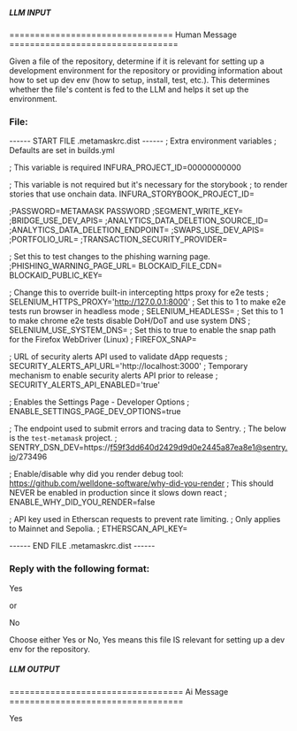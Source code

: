##### LLM INPUT #####
================================ Human Message =================================

Given a file of the repository, determine if it is relevant for setting up a development environment for the repository or providing information about how to set up dev env (how to setup, install, test, etc.). This determines whether the file's content is fed to the LLM and helps it set up the environment.

### File:
------ START FILE .metamaskrc.dist ------
; Extra environment variables
; Defaults are set in builds.yml

; This variable is required
INFURA_PROJECT_ID=00000000000

; This variable is not required but it's necessary for the storybook
; to render stories that use onchain data.
INFURA_STORYBOOK_PROJECT_ID=

;PASSWORD=METAMASK PASSWORD
;SEGMENT_WRITE_KEY=
;BRIDGE_USE_DEV_APIS=
;ANALYTICS_DATA_DELETION_SOURCE_ID=
;ANALYTICS_DATA_DELETION_ENDPOINT=
;SWAPS_USE_DEV_APIS=
;PORTFOLIO_URL=
;TRANSACTION_SECURITY_PROVIDER=

; Set this to test changes to the phishing warning page.
;PHISHING_WARNING_PAGE_URL=
BLOCKAID_FILE_CDN=
BLOCKAID_PUBLIC_KEY=

; Change this to override built-in intercepting https proxy for e2e tests
; SELENIUM_HTTPS_PROXY='http://127.0.0.1:8000'
; Set this to 1 to make e2e tests run browser in headless mode
; SELENIUM_HEADLESS=
; Set this to 1 to make chrome e2e tests disable DoH/DoT and use system DNS
; SELENIUM_USE_SYSTEM_DNS=
; Set this to true to enable the snap path for the Firefox WebDriver (Linux)
; FIREFOX_SNAP=

; URL of security alerts API used to validate dApp requests
; SECURITY_ALERTS_API_URL='http://localhost:3000'
; Temporary mechanism to enable security alerts API prior to release
; SECURITY_ALERTS_API_ENABLED='true'

; Enables the Settings Page - Developer Options
; ENABLE_SETTINGS_PAGE_DEV_OPTIONS=true

; The endpoint used to submit errors and tracing data to Sentry.
; The below is the `test-metamask` project.
; SENTRY_DSN_DEV=https://f59f3dd640d2429d9d0e2445a87ea8e1@sentry.io/273496

; Enable/disable why did you render debug tool: https://github.com/welldone-software/why-did-you-render
; This should NEVER be enabled in production since it slows down react
; ENABLE_WHY_DID_YOU_RENDER=false

; API key used in Etherscan requests to prevent rate limiting.
; Only applies to Mainnet and Sepolia.
; ETHERSCAN_API_KEY=

------ END FILE .metamaskrc.dist ------

### Reply with the following format:

<rel>Yes</rel>

or

<rel>No</rel>

Choose either Yes or No, Yes means this file IS relevant for setting up a dev env for the repository.

##### LLM OUTPUT #####
================================== Ai Message ==================================

<rel>Yes</rel>